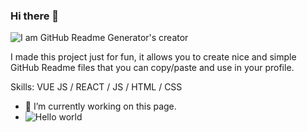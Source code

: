 ### Hi there 👋
![I am GitHub Readme Generator's creator](https://arturssmirnovs.github.io/github-profile-readme-generator/images/banner.png)

I made this project just for fun, it allows you to create nice and simple GitHub Readme files that you can copy/paste and use in your profile.

Skills: VUE JS / REACT / JS / HTML / CSS

- 🔭 I’m currently working on this page. 
- <img src="https://raw.githubusercontent.com/sagar-viradiya/sagar-viradiya/master/resources/banner.png" alt="Hello world">



